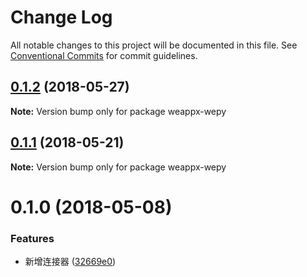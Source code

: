 # Change Log

All notable changes to this project will be documented in this file.
See [Conventional Commits](https://conventionalcommits.org) for commit guidelines.

<a name="0.1.2"></a>
## [0.1.2](https://github.com/tolerance-go/wepyx/compare/weappx-wepy@0.1.1...weappx-wepy@0.1.2) (2018-05-27)




**Note:** Version bump only for package weappx-wepy

<a name="0.1.1"></a>
## [0.1.1](https://github.com/tolerance-go/wepyx/compare/weappx-wepy@0.1.0...weappx-wepy@0.1.1) (2018-05-21)




**Note:** Version bump only for package weappx-wepy

<a name="0.1.0"></a>
# 0.1.0 (2018-05-08)


### Features

* 新增连接器 ([32669e0](https://github.com/tolerance-go/wepyx/commit/32669e0))

